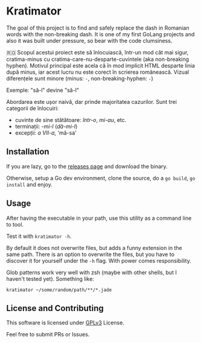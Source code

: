 # Kratimator

The goal of this project is to find and safely replace the dash in Romanian words with the non-breaking dash.
It is one of my first GoLang projects and also it was built under pressure, so bear with the code clumsiness.

🇷🇴 Scopul acestui proiect este să înlocuiască, într-un mod cât mai sigur, cratima-minus cu cratima-care-nu-desparte-cuvintele (aka non-breaking hyphen). Motivul principal este acela că în mod implicit HTML desparte linia după minus, iar acest lucru nu este corect în scrierea românească. Vizual diferențele sunt minore (minus: `-`, non-breaking-hyphen: `‑`)

Exemple: "să-l" devine "să-l"

Abordarea este ușor naivă, dar prinde majoritatea cazurilor. Sunt trei categorii de înlocuiri:

- cuvinte de sine stătătoare: _într-o_, _mi-au_, etc.
- terminații: _-mi-l_ (_dă-mi-l_)
- excepții: _a VII-a_, 'mă-sa'

## Installation

If you are lazy, go to the [releases page](https://github.com/cdinu/kratimator/releases) and download the binary.

Otherwise, setup a Go dev environment, clone the source, do a `go build`, `go install` and enjoy.


## Usage

After having the executable in your path, use this utility as a command line to tool.

Test it with `kratimator -h`.

By default it does not overwrite files, but adds a funny extension in the same path. There is an option to overwrite the files, but you have to discover it for yourself under the `-h` flag. With power comes responsibility.

Glob patterns work very well with zsh (maybe with other shells, but I haven't tested yet). Something like: 

```
kratimator ~/some/random/path/**/*.jade
```


## License and Contributing

This software is licensed under [GPLv3](https://www.gnu.org/licenses/gpl-3.0.html) License.

Feel free to submit PRs or Issues.


